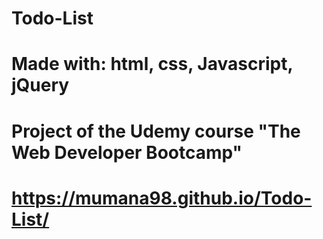 # Todo-List
# Made with: html, css, Javascript, jQuery
# Project of the Udemy course "The Web Developer Bootcamp"
# https://mumana98.github.io/Todo-List/
